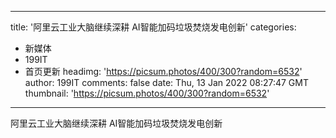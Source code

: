 
---
title: '阿里云工业大脑继续深耕 AI智能加码垃圾焚烧发电创新'
categories: 
 - 新媒体
 - 199IT
 - 首页更新
headimg: 'https://picsum.photos/400/300?random=6532'
author: 199IT
comments: false
date: Thu, 13 Jan 2022 08:27:47 GMT
thumbnail: 'https://picsum.photos/400/300?random=6532'
---

<div>   
阿里云工业大脑继续深耕 AI智能加码垃圾焚烧发电创新  
</div>
            
